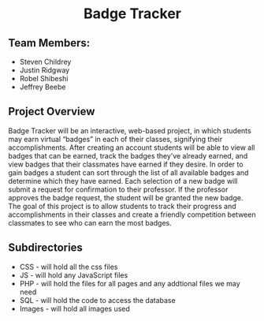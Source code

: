 <h1 align="center">Badge Tracker</h1>
<h2>Team Members:</h2>
<ul>
  <li>Steven Childrey</li>
  <li>Justin Ridgway</li>
  <li>Robel Shibeshi</li>
  <li>Jeffrey Beebe</li>
</ul>
<h2>Project Overview</h2>
<p>Badge Tracker will be an interactive, web-based project, in which students may earn
virtual “badges” in each of their classes, signifying their accomplishments.
After creating an account students will be able to view all badges that can be earned,
track the badges they’ve already earned, and view badges that their classmates have earned if
they desire.
In order to gain badges a student can sort through the list of all available badges and
determine which they have earned. Each selection of a new badge will submit a request for
confirmation to their professor. If the professor approves the badge request, the student will be
granted the new badge.
The goal of this project is to allow students to track their progress and accomplishments
in their classes and create a friendly competition between classmates to see who can earn the
most badges.</p>
<h2>Subdirectories</h2>
<ul>
  <li>CSS         - will hold all the css files</li>
  <li>JS          - will hold any JavaScript files</li> 
  <li>PHP         - will hold the files for all pages and any addtional files we may need</li>
  <li>SQL         - will hold the code to access the database</li>
  <li>Images      - will hold all images used</li>
</ul>
